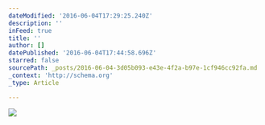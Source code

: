 ```yaml
---
dateModified: '2016-06-04T17:29:25.240Z'
description: ''
inFeed: true
title: ''
author: []
datePublished: '2016-06-04T17:44:58.696Z'
starred: false
sourcePath: _posts/2016-06-04-3d05b093-e43e-4f2a-b97e-1cf946cc92fa.md
_context: 'http://schema.org'
_type: Article

---
```

![](https://the-grid-user-content.s3-us-west-2.amazonaws.com/35334a1c-18ec-4091-8a94-bf65fe83ba0e.jpg)